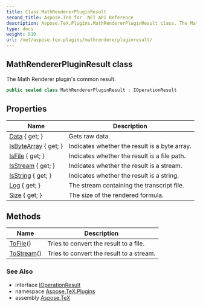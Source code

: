 ```yaml
---
title: Class MathRendererPluginResult
second_title: Aspose.TeX for .NET API Reference
description: Aspose.TeX.Plugins.MathRendererPluginResult class. The Math Renderer plugins common result
type: docs
weight: 510
url: /net/aspose.tex.plugins/mathrendererpluginresult/
---
```

## MathRendererPluginResult class

The Math Renderer plugin's common result.

```csharp
public sealed class MathRendererPluginResult : IOperationResult
```

## Properties

| Name | Description |
| --- | --- |
| [Data](../../aspose.tex.plugins/mathrendererpluginresult/data/) { get; } | Gets raw data. |
| [IsByteArray](../../aspose.tex.plugins/mathrendererpluginresult/isbytearray/) { get; } | Indicates whether the result is a byte array. |
| [IsFile](../../aspose.tex.plugins/mathrendererpluginresult/isfile/) { get; } | Indicates whether the result is a file path. |
| [IsStream](../../aspose.tex.plugins/mathrendererpluginresult/isstream/) { get; } | Indicates whether the result is a stream. |
| [IsString](../../aspose.tex.plugins/mathrendererpluginresult/isstring/) { get; } | Indicates whether the result is a string. |
| [Log](../../aspose.tex.plugins/mathrendererpluginresult/log/) { get; } | The stream containing the transcript file. |
| [Size](../../aspose.tex.plugins/mathrendererpluginresult/size/) { get; } | The size of the rendered formula. |

## Methods

| Name | Description |
| --- | --- |
| [ToFile](../../aspose.tex.plugins/mathrendererpluginresult/tofile/)() | Tries to convert the result to a file. |
| [ToStream](../../aspose.tex.plugins/mathrendererpluginresult/tostream/)() | Tries to convert the result to a stream. |

### See Also

* interface [IOperationResult](../ioperationresult/)
* namespace [Aspose.TeX.Plugins](../../aspose.tex.plugins/)
* assembly [Aspose.TeX](../../)


